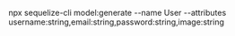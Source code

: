 npx sequelize-cli model:generate --name User --attributes username:string,email:string,password:string,image:string